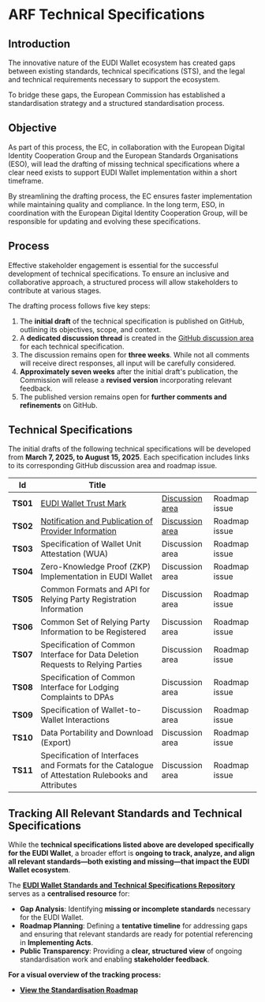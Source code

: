 # ARF Technical Specifications

## Introduction

The innovative nature of the EUDI Wallet ecosystem has created gaps between
existing standards, technical specifications (STS), and the legal and technical
requirements necessary to support the ecosystem.

To bridge these gaps, the European Commission has established a
standardisation strategy and a structured standardisation process.

## Objective

As part of this process, the EC, in collaboration with the European Digital
Identity Cooperation Group and the European Standards Organisations (ESO), will
lead the drafting of missing technical specifications where a clear need exists
to support EUDI Wallet implementation within a short timeframe.

By streamlining the drafting process, the EC ensures faster implementation while
maintaining quality and compliance. In the long term, ESO, in coordination with
the European Digital Identity Cooperation Group, will be responsible for
updating and evolving these specifications.

## Process

Effective stakeholder engagement is essential for the successful development of
technical specifications. To ensure an inclusive and collaborative approach, a
structured process will allow stakeholders to contribute at various stages.

The drafting process follows five key steps:

1. The **initial draft** of the technical specification is published on GitHub,
outlining its objectives, scope, and context.
2. A **dedicated discussion thread** is created in the
[GitHub discussion area](https://github.com/eu-digital-identity-wallet/eudi-doc-architecture-and-reference-framework/discussions) for each technical specification.
3. The discussion remains open for **three weeks**. While not all comments will
receive direct responses, all input will be carefully considered.
4. **Approximately seven weeks** after the initial draft's publication, the
Commission will release a **revised version** incorporating relevant feedback.
5. The published version remains open for **further comments and refinements**
on GitHub.

## Technical Specifications

The initial drafts of the following technical specifications will be developed
from **March 7, 2025, to August 15, 2025**. Each specification includes links to
its corresponding GitHub discussion area and roadmap issue.

| Id | Title | | |
|----|-------|--|--|
| **TS01** | [EUDI Wallet Trust Mark](ts1-eudi-wallet-trust-mark.md) | [Discussion area](https://github.com/eu-digital-identity-wallet/eudi-doc-architecture-and-reference-framework/discussions/425) | Roadmap issue |
| **TS02** | [Notification and Publication of Provider Information](ts2-notification-publication-provider-information.md) | [Discussion area](https://github.com/eu-digital-identity-wallet/eudi-doc-architecture-and-reference-framework/discussions/427) | Roadmap issue |
| **TS03** | Specification of Wallet Unit Attestation (WUA) | Discussion area | Roadmap issue |
| **TS04** | Zero-Knowledge Proof (ZKP) Implementation in EUDI Wallet | Discussion area | Roadmap issue |
| **TS05** | Common Formats and API for Relying Party Registration Information | Discussion area | Roadmap issue |
| **TS06** | Common Set of Relying Party Information to be Registered | Discussion area | Roadmap issue |
| **TS07** | Specification of Common Interface for Data Deletion Requests to Relying Parties | Discussion area | Roadmap issue |
| **TS08** | Specification of Common Interface for Lodging Complaints to DPAs | Discussion area | Roadmap issue |
| **TS09** | Specification of Wallet-to-Wallet Interactions | Discussion area | Roadmap issue |
| **TS10** | Data Portability and Download (Export) | Discussion area | Roadmap issue |
| **TS11** | Specification of Interfaces and Formats for the Catalogue of Attestation Rulebooks and Attributes | Discussion area | Roadmap issue |

## Tracking All Relevant Standards and Technical Specifications

While the **technical specifications listed above are developed specifically for the EUDI Wallet**, a broader effort is **ongoing to track, analyze, and align all relevant standards—both existing and missing—that impact the EUDI Wallet ecosystem**.

The **[EUDI Wallet Standards and Technical Specifications Repository](https://github.com/eu-digital-identity-wallet/eudi-doc-standards-and-technical-specifications)** serves as a **centralised resource** for:

- **Gap Analysis**: Identifying **missing or incomplete standards** necessary for the EUDI Wallet.
- **Roadmap Planning**: Defining a **tentative timeline** for addressing gaps and ensuring that relevant standards are ready for potential referencing in **Implementing Acts**.
- **Public Transparency**: Providing a **clear, structured view** of ongoing standardisation work and enabling **stakeholder feedback**.

**For a visual overview of the tracking process:**  
- **[View the Standardisation Roadmap](https://github.com/orgs/eu-digital-identity-wallet/projects/29/views/1)**
